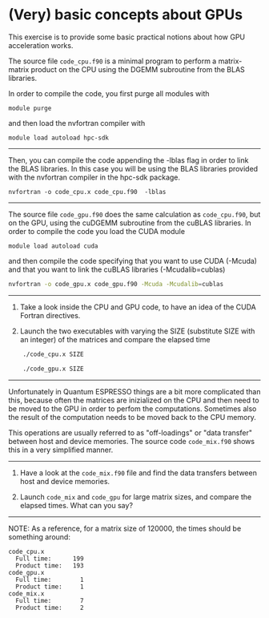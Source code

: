 # (Very) basic concepts about GPUs

This exercise is to provide some basic practical notions about how GPU acceleration works.

The source file `code_cpu.f90` is a minimal program to perform a matrix-matrix product on the CPU using the DGEMM subroutine from the BLAS libraries.



In order to compile the code, you first purge all modules with

	module purge

and then load the nvfortran compiler with 

	module load autoload hpc-sdk 

---

Then, you can compile the code appending the -lblas flag in order to link the BLAS libraries. 
In this case you will be using the BLAS libraries provided with the nvfortran compiler in the hpc-sdk package.

	nvfortran -o code_cpu.x code_cpu.f90  -lblas 

---

The source file `code_gpu.f90` does the same calculation as `code_cpu.f90`, but on the GPU, using the cuDGEMM subroutine from the cuBLAS libraries.
In order to compile the code you load the CUDA module

	module load autoload cuda

and then compile the code specifying that you want to use CUDA (-Mcuda) and that you want to link the cuBLAS libraries (-Mcudalib=cublas)

~~~~~bash
nvfortran -o code_gpu.x code_gpu.f90 -Mcuda -Mcudalib=cublas  
~~~~~

---

1. Take a look inside the CPU and GPU code, to have an idea of the CUDA Fortran directives.

2. Launch the two executables with varying the SIZE (substitute SIZE with an integer) of the matrices and compare the elapsed time

~~~~~bash
	./code_cpu.x SIZE

	./code_gpu.x SIZE
~~~~~

---

Unfortunately in Quantum ESPRESSO things are a bit more complicated than this, because often the matrices are inizialized on the CPU and then need to be 
moved to the GPU in order to perfom the computations. Sometimes also the result of the computation needs to be moved back to the CPU memory. 

This operations are usually referred to as "off-loadings" or "data transfer" between host and device memories.
The source code `code_mix.f90` shows this in a very simplified manner.  

---

1. Have a look at the `code_mix.f90` file and find the data transfers between host and device memories.

2. Launch `code_mix` and `code_gpu` for large matrix sizes, and compare the elapsed times. What can you say? 

---

NOTE:
As a reference, for a matrix size of 120000, the times should be something around:

```
code_cpu.x
  Full time:      199
  Product time:   193
code_gpu.x
  Full time:        1
  Product time:     1
code_mix.x
  Full time:        7
  Product time:     2
```

